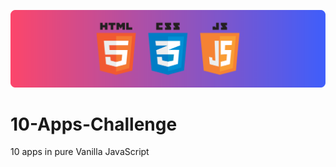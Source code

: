 ![Banner Image](./banner.png "Banner Image")

# 10-Apps-Challenge

10 apps in pure Vanilla JavaScript
